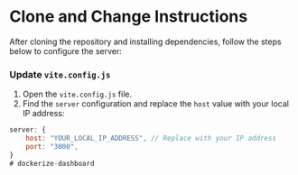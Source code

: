 # Clone and Change Instructions

After cloning the repository and installing dependencies, follow the steps below to configure the server:

### Update `vite.config.js`

1. Open the `vite.config.js` file.
2. Find the `server` configuration and replace the `host` value with your local IP address:

```js
server: {
    host: "YOUR_LOCAL_IP_ADDRESS", // Replace with your IP address
    port: "3000",
}
# dockerize-dashboard
